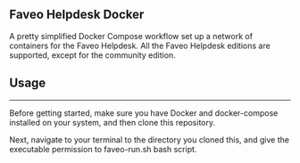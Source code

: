 ## Faveo Helpdesk Docker

A pretty simplified Docker Compose workflow set up a network of containers for the Faveo Helpdesk.
All the Faveo Helpdesk editions are supported, except for the community edition.

## Usage
___

Before getting started, make sure you have Docker and docker-compose installed on your system, and then clone this repository.

Next, navigate to your terminal to the directory you cloned this, and give the executable permission to faveo-run.sh bash script.
